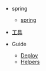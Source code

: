 - spring

  - [spring](spring.md)





- [工具](tool.md)

- Guide

  - [Deploy](deploy.md)
  - [Helpers](helpers.md)
